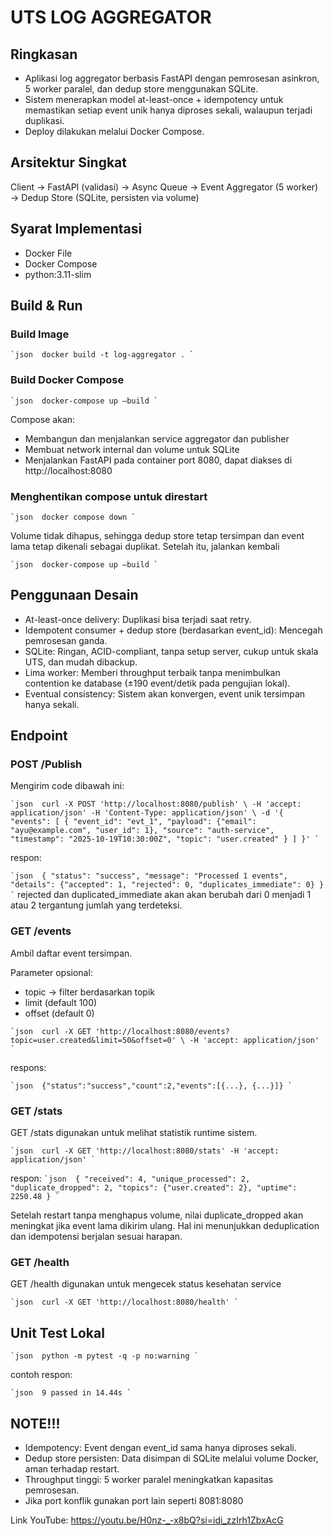 # UTS LOG AGGREGATOR
## Ringkasan
- Aplikasi log aggregator berbasis FastAPI dengan pemrosesan asinkron, 5 worker paralel, dan dedup store menggunakan SQLite.
- Sistem menerapkan model at-least-once + idempotency untuk memastikan setiap event unik hanya diproses sekali, walaupun terjadi duplikasi.
- Deploy dilakukan melalui Docker Compose.
## Arsitektur Singkat
Client → FastAPI (validasi) → Async Queue → Event Aggregator (5 worker) → Dedup Store (SQLite, persisten via volume)
## Syarat Implementasi
- Docker File
- Docker Compose
- python:3.11-slim
## Build & Run
### Build Image
`` `json 
docker build -t log-aggregator .
` ``
### Build Docker Compose
`` `json 
docker-compose up –build
` ``

Compose akan:
- Membangun dan menjalankan service aggregator dan publisher
- Membuat network internal dan volume untuk SQLite
- Menjalankan FastAPI pada container port 8080, dapat diakses di http://localhost:8080

### Menghentikan compose untuk direstart
`` `json 
docker compose down
` ``

Volume tidak dihapus, sehingga dedup store tetap tersimpan dan event lama tetap dikenali sebagai duplikat. Setelah itu, jalankan kembali

`` `json 
docker-compose up –build
` ``

## Penggunaan Desain
- At-least-once delivery: Duplikasi bisa terjadi saat retry.
- Idempotent consumer + dedup store (berdasarkan event_id): Mencegah pemrosesan ganda.
- SQLite: Ringan, ACID-compliant, tanpa setup server, cukup untuk skala UTS, dan mudah dibackup.
- Lima worker: Memberi throughput terbaik tanpa menimbulkan contention ke database (±190 event/detik pada pengujian lokal).
- Eventual consistency: Sistem akan konvergen, event unik tersimpan hanya sekali.

## Endpoint
### POST /Publish
Mengirim code dibawah ini:

`` `json 
curl -X POST 'http://localhost:8080/publish' \
  -H 'accept: application/json' -H 'Content-Type: application/json' \
  -d '{
    "events": [
      {
        "event_id": "evt_1",
        "payload": {"email": "ayu@example.com", "user_id": 1},
        "source": "auth-service",
        "timestamp": "2025-10-19T10:30:00Z",
        "topic": "user.created"
      }
    ]
  }'
` ``

respon:

`` `json 
{
  "status": "success",
  "message": "Processed 1 events",
  "details": {"accepted": 1, "rejected": 0, "duplicates_immediate": 0}
}
` ``
rejected dan duplicated_immediate akan akan berubah dari 0 menjadi 1 atau 2 tergantung jumlah yang terdeteksi.

### GET /events
Ambil daftar event tersimpan.

Parameter opsional:
- topic → filter berdasarkan topik
- limit (default 100)
- offset (default 0)

`` `json 
curl -X GET 'http://localhost:8080/events?topic=user.created&limit=50&offset=0' \
  -H 'accept: application/json'
` ``

respons:

`` `json 
{"status":"success","count":2,"events":[{...}, {...}]}
` ``

### GET /stats
GET /stats digunakan untuk melihat statistik runtime sistem.

`` `json 
curl -X GET 'http://localhost:8080/stats' -H 'accept: application/json'
` ``

respon:
`` `json 
{
  "received": 4,
  "unique_processed": 2,
  "duplicate_dropped": 2,
  "topics": {"user.created": 2},
  "uptime": 2250.48
}
` ``

Setelah restart tanpa menghapus volume, nilai duplicate_dropped akan meningkat jika event lama dikirim ulang.
Hal ini menunjukkan deduplication dan idempotensi berjalan sesuai harapan.

### GET /health
GET /health digunakan untuk mengecek status kesehatan service

`` `json 
curl -X GET 'http://localhost:8080/health'
` ``

## Unit Test Lokal

`` `json 
python -m pytest -q -p no:warning
` ``

contoh respon:

`` `json 
9 passed in 14.44s
` ``

## NOTE!!!
- Idempotency: Event dengan event_id sama hanya diproses sekali.
- Dedup store persisten: Data disimpan di SQLite melalui volume Docker, aman terhadap restart.
- Throughput tinggi: 5 worker paralel meningkatkan kapasitas pemrosesan.
- Jika port konflik gunakan port lain seperti 8081:8080

Link YouTube: https://youtu.be/H0nz-_-x8bQ?si=idi_zzIrh1ZbxAcG 
